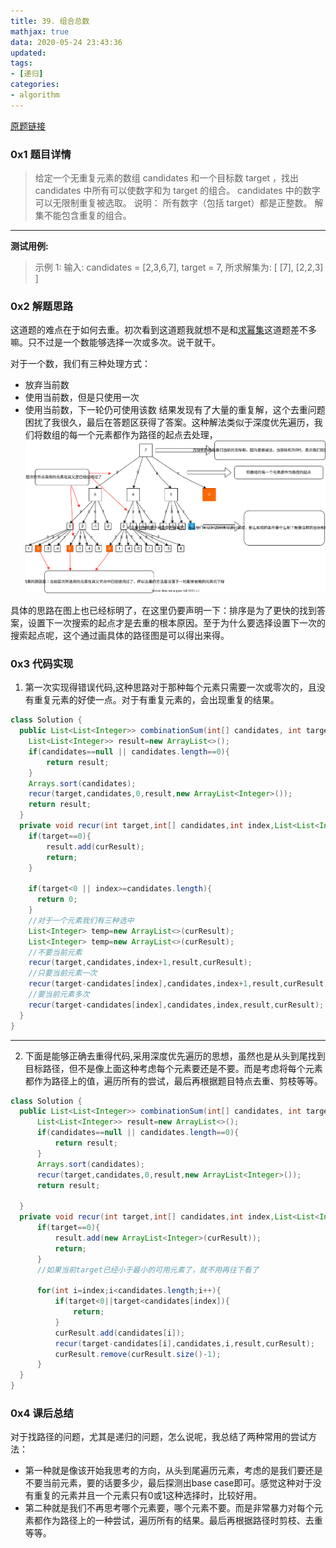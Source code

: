 ```yaml
---
title: 39. 组合总数 
mathjax: true
data: 2020-05-24 23:43:36
updated:
tags:
- [递归]
categories:
- algorithm
---
```


[原题链接](https://leetcode-cn.com/problems/combination-sum/)

### 0x1 题目详情

> 给定一个无重复元素的数组 candidates 和一个目标数 target ，找出 candidates 中所有可以使数字和为 target 的组合。
candidates 中的数字可以无限制重复被选取。
说明：
所有数字（包括 target）都是正整数。
解集不能包含重复的组合。

---

**测试用例:**
> 示例 1:
输入: candidates = [2,3,6,7], target = 7,
所求解集为:
[
  [7],
  [2,2,3]
]

### 0x2 解题思路

这道题的难点在于如何去重。初次看到这道题我就想不是和[求幂集](04-Power-Set-LCCI.md)这道题差不多嘛。只不过是一个数能够选择一次或多次。说干就干。

对于一个数，我们有三种处理方式：

- 放弃当前数
- 使用当前数，但是只使用一次
- 使用当前数，下一轮仍可使用该数
结果发现有了大量的重复解，这个去重问题困扰了我很久，最后在答题区获得了答案。这种解法类似于深度优先遍历，我们将数组的每一个元素都作为路径的起点去处理，
![搜索路径图](images/39-combination-sum.drawio.svg)

具体的思路在图上也已经标明了，在这里仍要声明一下：排序是为了更快的找到答案，设置下一次搜索的起点才是去重的根本原因。至于为什么要选择设置下一次的搜索起点呢，这个通过画具体的路径图是可以得出来得。

### 0x3 代码实现

1. 第一次实现得错误代码,这种思路对于那种每个元素只需要一次或零次的，且没有重复元素的好使一点。对于有重复元素的，会出现重复的结果。

``` java
class Solution {
  public List<List<Integer>> combinationSum(int[] candidates, int target) {
    List<List<Integer>> result=new ArrayList<>();
    if(candidates==null || candidates.length==0){
        return result;
    }
    Arrays.sort(candidates);
    recur(target,candidates,0,result,new ArrayList<Integer>());
    return result;
  }
  private void recur(int target,int[] candidates,int index,List<List<Integer>> result,List<Integer> curResult){
    if(target==0){
        result.add(curResult);
        return;
    }

    if(target<0 || index>=candidates.length){
      return 0;
    }
    //对于一个元素我们有三种选中
    List<Integer> temp=new ArrayList<>(curResult);
    List<Integer> temp=new ArrayList<>(curResult);
    //不要当前元素
    recur(target,candidates,index+1,result,curResult);
    //只要当前元素一次
    recur(target-candidates[index],candidates,index+1,result,curResult);
    //要当前元素多次
    recur(target-candidates[index],candidates,index,result,curResult);
  }
}

```

---

2. 下面是能够正确去重得代码,采用深度优先遍历的思想，虽然也是从头到尾找到目标路径，但不是像上面这种考虑每个元素要还是不要。而是考虑将每个元素都作为路径上的值，遍历所有的尝试，最后再根据题目特点去重、剪枝等等。

``` java
class Solution {
  public List<List<Integer>> combinationSum(int[] candidates, int target) {
      List<List<Integer>> result=new ArrayList<>();
      if(candidates==null || candidates.length==0){
          return result;
      }
      Arrays.sort(candidates);
      recur(target,candidates,0,result,new ArrayList<Integer>());
      return result;

  }
  private void recur(int target,int[] candidates,int index,List<List<Integer>> result,List<Integer> curResult){
      if(target==0){
          result.add(new ArrayList<Integer>(curResult));
          return;
      }
      //如果当前target已经小于最小的可用元素了，就不用再往下看了

      for(int i=index;i<candidates.length;i++){
          if(target<0||target<candidates[index]){
              return;
          }
          curResult.add(candidates[i]);
          recur(target-candidates[i],candidates,i,result,curResult);
          curResult.remove(curResult.size()-1);
      }
  }
}
```

### 0x4 课后总结

对于找路径的问题，尤其是递归的问题，怎么说呢，我总结了两种常用的尝试方法：

- 第一种就是像该开始我思考的方向，从头到尾遍历元素，考虑的是我们要还是不要当前元素，要的话要多少，最后探测出base case即可。感觉这种对于没有重复的元素并且一个元素只有0或1这种选择时，比较好用。
- 第二种就是我们不再思考哪个元素要，哪个元素不要。而是非常暴力对每个元素都作为路径上的一种尝试，遍历所有的结果。最后再根据路径时剪枝、去重等等。
